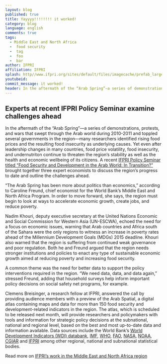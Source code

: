 ```yaml
---
layout: blog
published: true
title: Yayyyy!!!!!!!! it worked!
category: blog
language: english
comments: true
tags:
  - Middle East and North Africa
  -  food security
  -  tag
  -  foo
  -  bar
author: IFPRI
affiliation: IFPRI
splash: http//www.ifpri.org/sites/default/files/imagecache/prefab_large/arabfs_small.jpg
youtubeid:
commit_message: it worked!
header: In the aftermath of the “Arab Spring”—a series of demonstrations, protests, and wars that swept through the Arab world during 2010-2011 and toppled several governments in the region—many researchers identified rising food prices and the resulting food insecurity as underlying causes. 
---
```

## Experts at recent IFPRI Policy Seminar examine challenges ahead

In the aftermath of the “Arab Spring”—a series of demonstrations, protests, and wars that swept through the Arab world during 2010-2011 and toppled several governments in the region—many researchers identified rising food prices and the resulting food insecurity as underlying causes. Yet even after leadership changes in many countries, food price volatility, food insecurity, and undernutriton continue to threaten the region’s stability as well as the health and economic wellbeing of its citizens. A recent [IFPRI Policy Seminar titled “Food Security and Development in the Arab World: In Transition?”](http://www.ifpri.org/event/food-security-and-development-arab-world) brought together three expert economists to discuss the region’s progress to date and outline the challenges ahead.
<!-- more -->
“The Arab Spring has been more about politics than economics,” according to Caroline Freund, chief economist for the World Bank’s Middle East and North Africa Program. In order to move forward, she says, the region must begin to look at ways to accelerate economic growth, create jobs, and reduce poverty.

Nadim Khouri, deputy executive secretary at the United Nations Economic and Social Commission for Western Asia (UN-ESCWA), echoed the need for a focus on economic issues, warning that Arab countries and Africa south of the Sahara were the only regions to witness an increase in poverty rates ahead of the Millennium Development Goals (MDGs) 2015 deadline. Khouri also warned that the region is suffering from continued weak governance and poor regulation. Both he and Freund argued that the region needs stronger institutions and policies to enact any type of sustainable economic growth aimed at reducing poverty and increasing food security.

A common theme was the need for better data to support the policy interventions required in the region. “We need data, data, and data again,” stressed Freund, adding that household surveys help inform important policy decisions on social safety net programs, for example.

Clemens Breisinger, a research fellow at IFPRI, answered the call by providing audience members with a preview of the Arab Spatial, a digital atlas containing maps and data for more than 150 food security and development-related indicators in the region. The atlas, which is scheduled to be released next month, will provide researchers and policymakers with tools and information for strategic policy decisions at the subnational, national and regional level, based on the best and most up-to-date data and information available. Data sources include the World Bank’s [World Development Indicators (WDI) databank](http://data.worldbank.org/data-catalog/world-development-indicators), [IMF](http://www.imf.org/external/data.htm), [WHO](http://www.who.int/hiv/data/en/), [FAO](http://faostat.fao.org/), [NASA](http://data.nasa.gov/), [NOAA](http://www.ncdc.noaa.gov/), [CGIAR](http://www.cgiar.org/) and [IFPRI](http://www.cgiar.org/) among other regional, national and subnational statistical bodies.

Read more on [IFPRI’s work in the Middle East and North Africa region](http://www.ifpri.org/book-6959/ourwork/researcharea/middle-east-and-north-africa)